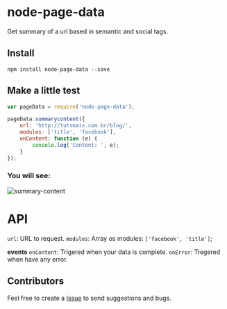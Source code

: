 # node-page-data
Get summary of a url based in semantic and social tags.

## Install
`npm install node-page-data --save`

## Make a little test
```js
var pageData = require('node-page-data');

pageData.summarycontent({
	url: 'http://tutsmais.com.br/blog/',
	modules: ['title', 'facebook'],
	onContent: function (e) {
		console.log('Content: ', e);
	}
});
```
### You will see:
![summary-content](https://f.cloud.github.com/assets/736728/442248/f939209e-b141-11e2-8cdf-1a89eb8bc465.png)

# API
`url`: URL to request.
`modules`: Array os modules: `['facebook', 'title']`;

**events**
`onContent`: Trigered when your data is complete.
`onError`: Tregered when have any error.

## Contributors
Feel free to create a [Issue](https://github.com/felquis/node-page-data/issues) to send suggestions and bugs.